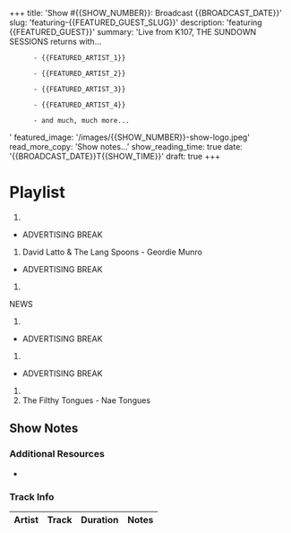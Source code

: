 +++
title: 'Show #{{SHOW_NUMBER}}: Broadcast {{BROADCAST_DATE}}'
slug: 'featuring-{{FEATURED_GUEST_SLUG}}'
description: 'featuring {{FEATURED_GUEST}}'
summary: 'Live from K107, THE SUNDOWN SESSIONS returns with...
          
          - {{FEATURED_ARTIST_1}}

          - {{FEATURED_ARTIST_2}}

          - {{FEATURED_ARTIST_3}}

          - {{FEATURED_ARTIST_4}}

          - and much, much more...
'
featured_image: '/images/{{SHOW_NUMBER}}-show-logo.jpeg'
read_more_copy: 'Show notes...'
show_reading_time: true
date: '{{BROADCAST_DATE}}T{{SHOW_TIME}}'
draft: true
+++

# Playlist

1. 

- ADVERTISING BREAK

1. David Latto & The Lang Spoons - Geordie Munro

- ADVERTISING BREAK

1. 

NEWS

1. 

- ADVERTISING BREAK

1. 

- ADVERTISING BREAK

1. 
2. The Filthy Tongues - Nae Tongues

## Show Notes

### Additional Resources

- 

### Track Info

| Artist                        | Track                      | Duration | Notes                                                                                                                                                                                                                                                         |
|-------------------------------|----------------------------|----------|---------------------------------------------------------------------------------------------------------------------------------------------------------------------------------------------------------------------------------------------------------------|
